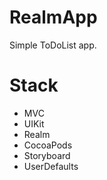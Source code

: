 # RealmApp
Simple ToDoList app.
# Stack
- MVC
- UIKit
- Realm
- CocoaPods
- Storyboard
- UserDefaults
